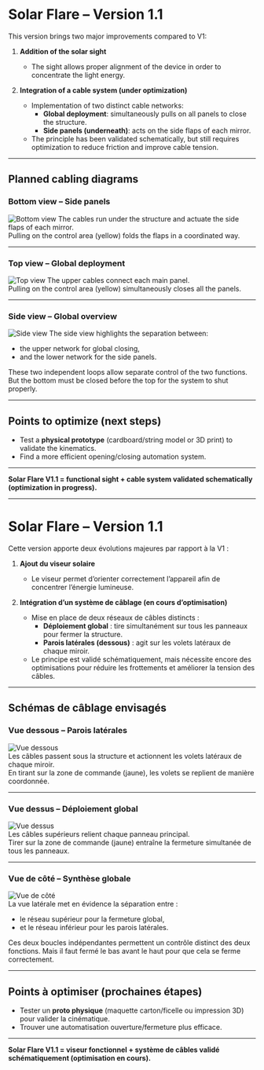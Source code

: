 # Solar Flare – Version 1.1

This version brings two major improvements compared to V1:

1. **Addition of the solar sight**  
   - The sight allows proper alignment of the device in order to concentrate the light energy.  

2. **Integration of a cable system (under optimization)**  
   - Implementation of two distinct cable networks:  
     - **Global deployment**: simultaneously pulls on all panels to close the structure.  
     - **Side panels (underneath)**: acts on the side flaps of each mirror.  
   - The principle has been validated schematically, but still requires optimization to reduce friction and improve cable tension.

---

## Planned cabling diagrams

### Bottom view – Side panels
![Bottom view](../images/schema_cable_dessous.png)
The cables run under the structure and actuate the side flaps of each mirror.  
Pulling on the control area (yellow) folds the flaps in a coordinated way.

---

### Top view – Global deployment
![Top view](../images/schema_cable_dessus.png) 
The upper cables connect each main panel.  
Pulling on the control area (yellow) simultaneously closes all the panels.

---

### Side view – Global overview
![Side view](../images/schema_cable_cote.png)
The side view highlights the separation between:  
- the upper network for global closing,  
- and the lower network for the side panels.  

These two independent loops allow separate control of the two functions.  
But the bottom must be closed before the top for the system to shut properly.

---

## Points to optimize (next steps)
- Test a **physical prototype** (cardboard/string model or 3D print) to validate the kinematics.  
- Find a more efficient opening/closing automation system.  

---

**Solar Flare V1.1 = functional sight + cable system validated schematically (optimization in progress).**

---

# Solar Flare – Version 1.1

Cette version apporte deux évolutions majeures par rapport à la V1 :

1. **Ajout du viseur solaire**  
   - Le viseur permet d’orienter correctement l’appareil afin de concentrer l’énergie lumineuse.  

2. **Intégration d’un système de câblage (en cours d’optimisation)**  
   - Mise en place de deux réseaux de câbles distincts :  
     - **Déploiement global** : tire simultanément sur tous les panneaux pour fermer la structure.  
     - **Parois latérales (dessous)** : agit sur les volets latéraux de chaque miroir.  
   - Le principe est validé schématiquement, mais nécessite encore des optimisations pour réduire les frottements et améliorer la tension des câbles.

---

## Schémas de câblage envisagés

### Vue dessous – Parois latérales
![Vue dessous](images/schema_cable_dessous.png)  
Les câbles passent sous la structure et actionnent les volets latéraux de chaque miroir.  
En tirant sur la zone de commande (jaune), les volets se replient de manière coordonnée.

---

### Vue dessus – Déploiement global
![Vue dessus](images/schema_cable_dessus.png)  
Les câbles supérieurs relient chaque panneau principal.  
Tirer sur la zone de commande (jaune) entraîne la fermeture simultanée de tous les panneaux.

---

### Vue de côté – Synthèse globale
![Vue de côté](images/schema_cable_coté.png)  
La vue latérale met en évidence la séparation entre :  
- le réseau supérieur pour la fermeture global,  
- et le réseau inférieur pour les parois latérales.  

Ces deux boucles indépendantes permettent un contrôle distinct des deux fonctions. Mais il faut fermé le bas avant le haut pour que cela se ferme correctement.

---

## Points à optimiser (prochaines étapes)
- Tester un **proto physique** (maquette carton/ficelle ou impression 3D) pour valider la cinématique.
- Trouver une automatisation ouverture/fermeture plus efficace.   

---

**Solar Flare V1.1 = viseur fonctionnel + système de câbles validé schématiquement (optimisation en cours).**
